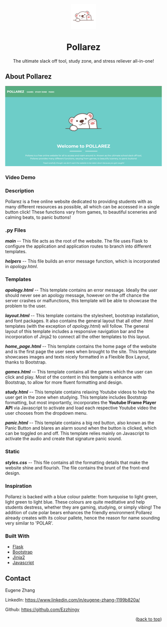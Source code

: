 <div id="top"></div>

<!-- PROJECT LOGO -->
<br />
<div align="center">
  <a href="https://cs50-pollarez.herokuapp.com/">
    <img src="app/static/wave.png" alt="Waving Polar Bear Clipart" width="80" height="80">
  </a>

  <h1 align="center">Pollarez</h1>

  <p align="center">
    The ultimate slack off tool, study zone, and stress reliever all-in-one!
  </p>
</div>

<!-- ABOUT THE PROJECT -->
## About Pollarez

[![Pollarez Screen Shot][product-screenshot]](https://cs50-pollarez.herokuapp.com/)

### Video Demo

### Description

Pollarez is a free online website dedicated to providing students with as many different resources as possible, all which can be accessed in a single button click! These functions vary from games, to beautiful sceneries and calming beats, to panic buttons!

### .py Files

__*main*__ -- This file acts as the root of the website. The file uses Flask to configure the application and application routes to branch into different templates.

__*helpers*__ -- This file builds an error message function, which is incorporated in *apology.html*.

### Templates

__*apology.html*__ -- This template contains an error message. Ideally the user should never see an apology message, however on the off chance the server crashes or malfunctions, this template will be able to showcase the problem to the user.

__*layout.html*__ -- This template contains the stylesheet, bootstrap installation, and font packages. It also contains the general layout that all other .html templates (with the exception of *apology.html*) will follow. The general layout of this template includes a responsive navigation bar and the incorporation of Jinja2 to connect all the other templates to this layout.

__*home_page.html*__ -- This template contains the home page of the website and is the first page the user sees when brought to the site. This template showcases images and texts nicely formatted in a Flexible Box Layout, thanks to Bootstrap.

__*games.html*__ -- This template contains all the games which the user can click and play. Most of the content in this template is enhance with Bootstrap, to allow for more fluent formatting and design.

__*study.html*__ -- This template contains relaxing Youtube videos to help the user get in the zone when studying. This template includes Bootstrap formatting, but most importantly, incorporates the **Youtube IFrame Player API** via Javascript to activate and load each respective Youtube video the user chooses from the dropdown menu.

__*panic.html*__ -- This template contains a big red button, also known as the Panic Button and blares an alarm sound when the button is clicked, which can be toggled on and off. This template relies mainly on Javascript to activate the audio and create that signature panic sound.

### Static

__*styles.css*__ -- This file contains all the formatting details that make the website shine and flourish. The file contains the brunt of the front-end design.

### Inspiration

Pollarez is backed with a blue colour palette: from turquoise to light green, light green to light blue. These colours are quite meditative and help students destress, whether they are gaming, studying, or simply vibing! The addition of cute polar bears enhances the friendly environment Pollarez already creates with its colour pallete, hence the reason for name sounding very similar to 'POLAR'.

### Built With

* [Flask](https://pypi.org/project/Flask/)
* [Bootstrap](https://getbootstrap.com)
* [Jinja2](https://pypi.org/project/Jinja2/)
* [Javascript](https://www.javascript.com/)

<!-- CONTACT -->
## Contact

Eugene Zhang

LinkedIn: https://www.linkedin.com/in/eugene-zhang-1199b820a/

Github: https://github.com/Ezzhingy

<p align="right">(<a href="#top">back to top</a>)</p>

<!-- MARKDOWN LINKS & IMAGES -->
[product-screenshot]: app/static/product_screenshot.png
